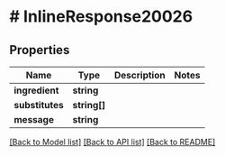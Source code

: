 # # InlineResponse20026

## Properties

Name | Type | Description | Notes
------------ | ------------- | ------------- | -------------
**ingredient** | **string** |  | 
**substitutes** | **string[]** |  | 
**message** | **string** |  | 

[[Back to Model list]](../../README.md#documentation-for-models) [[Back to API list]](../../README.md#documentation-for-api-endpoints) [[Back to README]](../../README.md)


